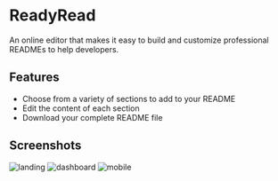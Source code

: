 
# ReadyRead

An online editor that makes it easy to build and customize professional READMEs to help developers.

## Features

- Choose from a variety of sections to add to your README
- Edit the content of each section
- Download your complete README file

## Screenshots

![landing](https://github.com/user-attachments/assets/d7055e4c-ebc5-48c0-b811-7595efd1119a)
![dashboard](https://github.com/user-attachments/assets/9604f4cf-2ec2-4cca-854b-7a0cfb2a5e77)
![mobile](https://github.com/user-attachments/assets/b83f9f68-ca75-4976-b21a-7ddb69f08453)






